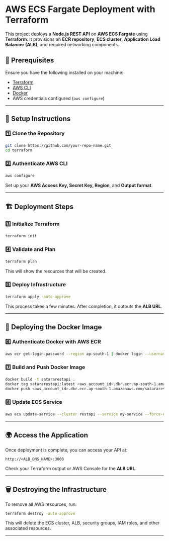 # AWS ECS Fargate Deployment with Terraform



This project deploys a **Node.js REST API** on **AWS ECS Fargate** using **Terraform**. It provisions an **ECR repository**, **ECS cluster**, **Application Load Balancer (ALB)**, and required networking components.

## 🚀 Prerequisites

Ensure you have the following installed on your machine:

- [Terraform](https://developer.hashicorp.com/terraform/downloads)
- [AWS CLI](https://aws.amazon.com/cli/)
- [Docker](https://www.docker.com/)
- AWS credentials configured (`aws configure`)

---

## 📌 Setup Instructions

### 1️⃣ Clone the Repository

```sh
git clone https://github.com/your-repo-name.git
cd terraform
```

### 2️⃣ Authenticate AWS CLI

```sh
aws configure
```

Set up your **AWS Access Key, Secret Key, Region**, and **Output format**.

---

## 🏗 Deployment Steps

### 3️⃣ Initialize Terraform

```sh
terraform init
```

### 4️⃣ Validate and Plan

```sh
terraform plan
```

This will show the resources that will be created.

### 5️⃣ Deploy Infrastructure

```sh
terraform apply -auto-approve
```

This process takes a few minutes. After completion, it outputs the **ALB URL**.

---

## 🐳 Deploying the Docker Image

### 6️⃣ Authenticate Docker with AWS ECR

```sh
aws ecr get-login-password --region ap-south-1 | docker login --username AWS --password-stdin <aws_account_id>.dkr.ecr.ap-south-1.amazonaws.com
```

### 7️⃣ Build and Push Docker Image

```sh
docker build -t satararestapi .
docker tag satararestapi:latest <aws_account_id>.dkr.ecr.ap-south-1.amazonaws.com/satararestapi:latest
docker push <aws_account_id>.dkr.ecr.ap-south-1.amazonaws.com/satararestapi:latest
```

### 8️⃣ Update ECS Service

```sh
aws ecs update-service --cluster restapi --service my-service --force-new-deployment
```

---

## 🌍 Access the Application

Once deployment is complete, you can access your API at:

```
http://<ALB_DNS_NAME>:3000
```

Check your Terraform output or AWS Console for the **ALB URL**.

---

## 🗑 Destroying the Infrastructure

To remove all AWS resources, run:

```sh
terraform destroy -auto-approve
```

This will delete the ECS cluster, ALB, security groups, IAM roles, and other associated resources.

---


